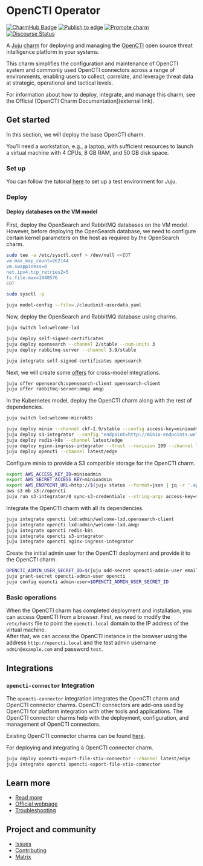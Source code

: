 <!--
Avoid using this README file for information that is maintained or published elsewhere, e.g.:

* metadata.yaml > published on Charmhub
* documentation > published on (or linked to from) Charmhub
* detailed contribution guide > documentation or CONTRIBUTING.md

Use links instead.
-->

# OpenCTI Operator

[![CharmHub Badge](https://charmhub.io/opencti/badge.svg)](https://charmhub.io/opencti)
[![Publish to edge](https://github.com/canonical/opencti-operator/actions/workflows/publish_charm.yaml/badge.svg)](https://github.com/canonical/opencti-operator/actions/workflows/publish_charm.yaml)
[![Promote charm](https://github.com/canonical/opencti-operator/actions/workflows/promote_charm.yaml/badge.svg)](https://github.com/canonical/opencti-operator/actions/workflows/promote_charm.yaml)
[![Discourse Status](https://img.shields.io/discourse/status?server=https%3A%2F%2Fdiscourse.charmhub.io&style=flat&label=CharmHub%20Discourse)](https://discourse.charmhub.io)

A [Juju](https://juju.is/) [charm](https://juju.is/docs/olm/charmed-operators)
for deploying and managing the [OpenCTI](https://filigran.io/solutions/open-cti/)
open source threat intelligence platform in your systems.

This charm simplifies the configuration and maintenance of OpenCTI system and 
commonly used OpenCTI connectors across a range of environments, enabling users
to collect, correlate, and leverage threat data at strategic, operational and 
tactical levels.

For information about how to deploy, integrate, and manage this charm, see the
Official [OpenCTI Charm Documentation](external link).

## Get started
In this section, we will deploy the base OpenCTI charm.

You’ll need a workstation, e.g., a laptop, with sufficient resources to launch 
a virtual machine with 4 CPUs, 8 GB RAM, and 50 GB disk space.

### Set up
You can follow the tutorial [here](https://canonical-juju.readthedocs-hosted.com/en/latest/user/howto/manage-your-deployment/manage-your-deployment-environment/#manage-your-deployment-environment) 
to set up a test environment for Juju.

### Deploy
#### Deploy databases on the VM model

First, deploy the OpenSearch and RabbitMQ databases on the VM model. However, 
before deploying the OpenSearch database, we need to configure certain kernel 
parameters on the host as required by the OpenSearch charm.

```bash
sudo tee -a /etc/sysctl.conf > /dev/null <<EOT
vm.max_map_count=262144
vm.swappiness=0
net.ipv4.tcp_retries2=5
fs.file-max=1048576
EOT

sudo sysctl -p

juju model-config --file=./cloudinit-userdata.yaml
```

Now, deploy the OpenSearch and RabbitMQ database using charms.
```bash
juju switch lxd:welcome-lxd

juju deploy self-signed-certificates
juju deploy opensearch --channel 2/stable --num-units 3
juju deploy rabbitmq-server --channel 3.9/stable

juju integrate self-signed-certificates opensearch
```

Next, we will create some [offers](https://canonical-juju.readthedocs-hosted.com/en/latest/user/reference/offer/)
for cross-model integrations.

```bash
juju offer opensearch:opensearch-client opensearch-client
juju offer rabbitmq-server:amqp amqp
```

In the Kubernetes model, deploy the OpenCTI charm along with the rest of 
dependencies.

```bash
juju switch lxd:welcome-microk8s

juju deploy minio --channel ckf-1.9/stable --config access-key=minioadmin --config secret-key=minioadmin
juju deploy s3-integrator --config "endpoint=http://minio-endpoints.welcome-microk8s.svc.cluster.local:9000" --config bucket=opencti
juju deploy redis-k8s --channel latest/edge
juju deploy nginx-ingress-integrator --trust --revision 109 --channel latest/edge --config path-routes=/ --config service-hostname=opencti.local
juju deploy opencti --channel latest/edge
```

Configure minio to provide a S3 compatible storage for the OpenCTI charm.

```bash
export AWS_ACCESS_KEY_ID=minioadmin
export AWS_SECRET_ACCESS_KEY=minioadmin
export AWS_ENDPOINT_URL=http://$(juju status --format=json | jq -r '.applications.minio.units."minio/0".address'):9000
aws s3 mb s3://opencti
juju run s3-integrator/0 sync-s3-credentials --string-args access-key=minioadmin secret-key=minioadmin
```

Integrate the OpenCTI charm with all its dependencies.

```bash
juju integrate opencti lxd:admin/welcome-lxd.opensearch-client
juju integrate opencti lxd:admin/welcome-lxd.amqp
juju integrate opencti redis-k8s
juju integrate opencti s3-integrator
juju integrate opencti nginx-ingress-integrator
```

Create the initial admin user for the OpenCTI deployment and provide it to the 
OpenCTI charm.

```bash
OPENCTI_ADMIN_USER_SECRET_ID=$(juju add-secret opencti-admin-user email=admin@example.com password=test)
juju grant-secret opencti-admin-user opencti
juju config opencti admin-user=$OPENCTI_ADMIN_USER_SECRET_ID
```

### Basic operations
When the OpenCTI charm has completed deployment and installation, you can 
access OpenCTI from a browser. First, we need to modify the `/etc/hosts` file 
to point the `opencti.local` domain to the IP address of the virtual machine.  
After that, we can access the OpenCTI instance in the browser using the address 
`http://opencti.local` and the test admin username `admin@example.com` and
password `test`.  

## Integrations
### `opencti-connector` Integration

The `opencti-connector` integration integrates the OpenCTI charm and OpenCTI 
connector charms. OpenCTI connectors are add-ons used by OpenCTI for platform 
integration with other tools and applications. The OpenCTI connector 
charms help with the deployment, configuration, and management of OpenCTI 
connectors.

Existing OpenCTI connector charms can be found [here](connectors).

For deploying and integrating a OpenCTI connector charm.

```bash
juju deploy opencti-export-file-stix-connector --channel latest/edge
juju integrate opencti opencti-export-file-stix-connector
```

## Learn more
* [Read more](https://charmhub.io/opencti)
* [Official webpage](https://filigran.io/solutions/open-cti/)
* [Troubleshooting](https://matrix.to/#/#charmhub-charmdev:ubuntu.com)

## Project and community
* [Issues](https://github.com/canonical/opencti-operator/issues)
* [Contributing](https://charmhub.io/opencti/docs/how-to-contribute)
* [Matrix](https://matrix.to/#/#charmhub-charmdev:ubuntu.com)
